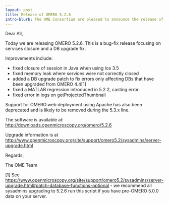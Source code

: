 ```yaml
---
layout: post
title: Release of OMERO 5.2.6
intro-blurb: The OME Consortium are pleased to announce the release of OMERO 5.2.6
---
```


Dear All,

Today we are releasing OMERO 5.2.6. This is a bug-fix release focusing on services closure and a DB upgrade fix.

Improvements include:

-  fixed closure of session in Java when using Ice 3.5
-  fixed memory leak where services were not correctly closed
-  added a DB upgrade patch to fix errors only affecting DBs that have been upgraded from OMERO 4.4[1]
-  fixed a MATLAB regression introduced in 5.2.2, casting error.
-  fixed error in logs on getProjectedThumbnail
 
Support for OMERO.web deployment using Apache has also been deprecated and is likely to be removed during the 5.3.x line.

The software is available at:
http://downloads.openmicroscopy.org/omero/5.2.6

Upgrade information is at http://www.openmicroscopy.org/site/support/omero5.2/sysadmins/server-upgrade.html

Regards,

The OME Team

[1] See https://www.openmicroscopy.org/site/support/omero5.2/sysadmins/server-upgrade.html#patch-database-functions-optional - we recommend all sysadmins upgrading to 5.2.6 run this script if you have pre-OMERO 5.0.0 data on your server.
